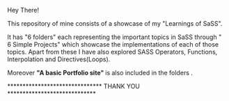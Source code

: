 Hey There!

  This repository of mine consists of a showcase of my "Learnings of SaSS".

  It has "6 folders" each representing the important topics in SaSS through " 6 Simple Projects" which showcase the implementations of each of those topics. 
  Apart from these I have also explored SASS Operators, Functions, Interpolation and Directives(Loops).

  Moreover
  <b> "A  basic Portfolio site" </b> is also included in the folders .

*******************************  THANK YOU  *****************************
